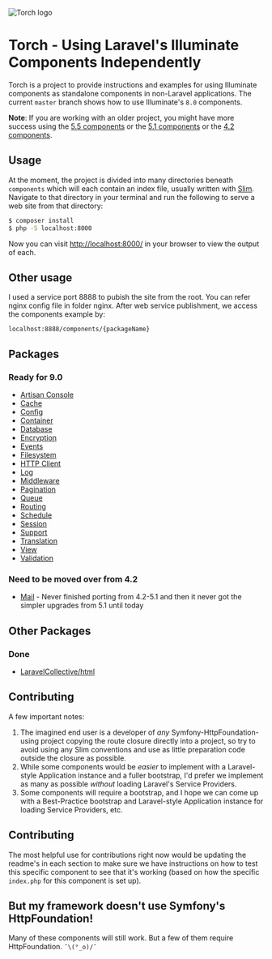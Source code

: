![Torch logo](https://raw.githubusercontent.com/mattstauffer/torch/master/torch-banner.png)

# Torch - Using Laravel's Illuminate Components Independently

Torch is a project to provide instructions and examples for using Illuminate components as standalone components in non-Laravel applications. The current `master` branch shows how to use Illuminate's `8.0` components.

**Note**: If you are working with an older project, you might have more success using the [5.5 components](https://github.com/mattstauffer/torch/tree/5.5) or the [5.1 components](https://github.com/mattstauffer/torch/tree/5.1) or the [4.2 components](https://github.com/mattstauffer/torch/tree/4.2).

## Usage

At the moment, the project is divided into many directories beneath `components` which will each contain an index file, usually written with [Slim](http://www.slimframework.com/). Navigate to that directory in your terminal and run the following to serve a web site from that directory:

```bash
$ composer install
$ php -S localhost:8000
```

Now you can visit [http://localhost:8000/](http://localhost:8000/) in your browser to view the output of each.

## Other usage

I used a service port 8888 to pubish the site from the root. You can refer nginx config file in folder nginx.
After web service publishment, we access the components example by:

```
localhost:8888/components/{packageName}
```

## Packages

### Ready for 9.0

* [Artisan Console](https://github.com/smpleader/Torch-Laravel9/tree/master/components/artisan)
* [Cache](https://github.com/smpleader/Torch-Laravel9/tree/master/components/cache)
* [Config](https://github.com/smpleader/Torch-Laravel9/tree/master/components/config)
* [Container](https://github.com/smpleader/Torch-Laravel9/tree/master/components/container)
* [Database](https://github.com/smpleader/Torch-Laravel9/tree/master/components/database)
* [Encryption](https://github.com/smpleader/Torch-Laravel9/tree/master/components/encryption)
* [Events](https://github.com/smpleader/Torch-Laravel9/tree/master/components/events)
* [Filesystem](https://github.com/smpleader/Torch-Laravel9/tree/master/components/filesystem)
* [HTTP Client](https://github.com/smpleader/Torch-Laravel9/tree/master/components/http)
* [Log](https://github.com/smpleader/Torch-Laravel9/tree/master/components/log)
* [Middleware](https://github.com/smpleader/Torch-Laravel9/tree/master/components/middleware)
* [Pagination](https://github.com/smpleader/Torch-Laravel9/tree/master/components/pagination)
* [Queue](https://github.com/smpleader/Torch-Laravel9/tree/master/components/queue)
* [Routing](https://github.com/smpleader/Torch-Laravel9/tree/master/components/routing)
* [Schedule](https://github.com/smpleader/Torch-Laravel9/tree/master/components/schedule)
* [Session](https://github.com/smpleader/Torch-Laravel9/tree/master/components/session)
* [Support](https://github.com/smpleader/Torch-Laravel9/tree/master/components/support)
* [Translation](https://github.com/smpleader/Torch-Laravel9/tree/master/components/translation)
* [View](https://github.com/smpleader/Torch-Laravel9/tree/master/components/view)
* [Validation](https://github.com/smpleader/Torch-Laravel9/tree/master/components/validation)


### Need to be moved over from 4.2

* [Mail](https://github.com/mattstauffer/Torch/tree/4.2/public/mail) - Never finished porting from 4.2-5.1 and then it never got the simpler upgrades from 5.1 until today

## Other Packages

### Done

* [LaravelCollective/html](https://github.com/mattstauffer/Torch/tree/master/other-components/html)

## Contributing

A few important notes:

1. The imagined end user is a developer of _any_ Symfony-HttpFoundation-using project copying the route closure directly into a project, so try to avoid using any Slim conventions and use as little preparation code outside the closure as possible.
2. While some components would be _easier_ to implement with a Laravel-style Application instance and a fuller bootstrap, I'd prefer we implement as many as possible _without_ loading Laravel's Service Providers.
3. Some components will require a bootstrap, and I hope we can come up with a Best-Practice bootstrap and Laravel-style Application instance for loading Service Providers, etc.

## Contributing

The most helpful use for contributions right now would be updating the readme's in each section to make sure we have instructions on how to test this specific component to see that it's working (based on how the specific `index.php` for this component is set up).

## But my framework doesn't use Symfony's HttpFoundation!

Many of these components will still work. But a few of them require HttpFoundation. `¯\(°_o)/¯`
